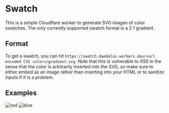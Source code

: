 # Swatch
This is a simple Cloudflare worker to generate SVG images of color swatches. The only currently supported swatch format is a 2:1 gradient.

## Format
To get a swatch, you can hit `https://swatch.daedalus.workers.dev/<url encoded CSS color>/gradient.svg`. Note that this is vulnerable to XSS in the sense that the color is arbitrarily inserted into the SVG, so make sure to either embed as an image rather than inserting into your HTML or to sanitize inputs if it is a problem.

## Examples
![red](https://swatch.daedalus.workers.dev/%23ff0049/gradient.svg)
![blue](https://swatch.daedalus.workers.dev/%234292da/gradient.svg)